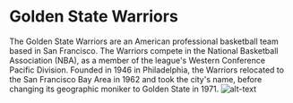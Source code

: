 # Golden State Warriors
The Golden State Warriors are an American professional basketball team based in San Francisco. The Warriors compete in the National Basketball Association (NBA), as a member of the league's Western Conference Pacific Division. Founded in 1946 in Philadelphia, the Warriors relocated to the San Francisco Bay Area in 1962 and took the city's name, before changing its geographic moniker to Golden State in 1971.
![alt-text](https://en.wikipedia.org/wiki/Golden_State_Warriors#/media/File:Golden_State_Warriors_logo.svg)
